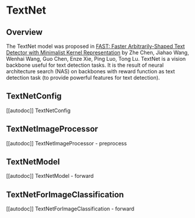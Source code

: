 <!--Copyright 2024 The HuggingFace Team. All rights reserved.

Licensed under the Apache License, Version 2.0 (the "License"); you may not use this file except in compliance with
the License. You may obtain a copy of the License at

http://www.apache.org/licenses/LICENSE-2.0

Unless required by applicable law or agreed to in writing, software distributed under the License is distributed on
an "AS IS" BASIS, WITHOUT WARRANTIES OR CONDITIONS OF ANY KIND, either express or implied. See the License for the
specific language governing permissions and limitations under the License.

⚠️ Note that this file is in Markdown but contain specific syntax for our doc-builder (similar to MDX) that may not be
rendered properly in your Markdown viewer.

-->

# TextNet

## Overview

The TextNet model was proposed in [FAST: Faster Arbitrarily-Shaped Text Detector with Minimalist Kernel Representation](https://arxiv.org/abs/2111.02394) by Zhe Chen, Jiahao Wang, Wenhai Wang, Guo Chen, Enze Xie, Ping Luo, Tong Lu. TextNet is a vision backbone useful for text detection tasks. It is the result of neural architecture search (NAS) on backbones with reward function as text detection task (to provide powerful features for text detection).

## TextNetConfig

[[autodoc]] TextNetConfig

## TextNetImageProcessor

[[autodoc]] TextNetImageProcessor
    - preprocess

## TextNetModel

[[autodoc]] TextNetModel
    - forward

## TextNetForImageClassification

[[autodoc]] TextNetForImageClassification
    - forward


